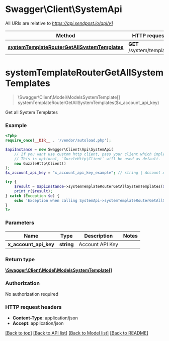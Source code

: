 # Swagger\Client\SystemApi

All URIs are relative to *https://api.sendpost.io/api/v1*

Method | HTTP request | Description
------------- | ------------- | -------------
[**systemTemplateRouterGetAllSystemTemplates**](SystemApi.md#systemTemplateRouterGetAllSystemTemplates) | **GET** /system/template | 


# **systemTemplateRouterGetAllSystemTemplates**
> \Swagger\Client\Model\ModelsSystemTemplate[] systemTemplateRouterGetAllSystemTemplates($x_account_api_key)



Get all System Templates

### Example
```php
<?php
require_once(__DIR__ . '/vendor/autoload.php');

$apiInstance = new Swagger\Client\Api\SystemApi(
    // If you want use custom http client, pass your client which implements `GuzzleHttp\ClientInterface`.
    // This is optional, `GuzzleHttp\Client` will be used as default.
    new GuzzleHttp\Client()
);
$x_account_api_key = "x_account_api_key_example"; // string | Account API Key

try {
    $result = $apiInstance->systemTemplateRouterGetAllSystemTemplates($x_account_api_key);
    print_r($result);
} catch (Exception $e) {
    echo 'Exception when calling SystemApi->systemTemplateRouterGetAllSystemTemplates: ', $e->getMessage(), PHP_EOL;
}
?>
```

### Parameters

Name | Type | Description  | Notes
------------- | ------------- | ------------- | -------------
 **x_account_api_key** | **string**| Account API Key |

### Return type

[**\Swagger\Client\Model\ModelsSystemTemplate[]**](../Model/ModelsSystemTemplate.md)

### Authorization

No authorization required

### HTTP request headers

 - **Content-Type**: application/json
 - **Accept**: application/json

[[Back to top]](#) [[Back to API list]](../../README.md#documentation-for-api-endpoints) [[Back to Model list]](../../README.md#documentation-for-models) [[Back to README]](../../README.md)

